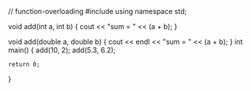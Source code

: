 // function-overloading
#include <iostream>
using namespace std;
 
 
void add(int a, int b)
{
  cout << "sum = " << (a + b);
}
 
void add(double a, double b)
{
    cout << endl << "sum = " << (a + b);
}
int main()
{
    add(10, 2);
    add(5.3, 6.2);
 
    return 0;
}
